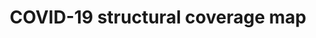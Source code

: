 ---
annotations:
- type: Disease Ontology
  value: COVID-19
- type: Pathway Ontology
  value: infectious disease pathway
authors:
- Mkutmon
- NhungP
- Eweitz
- Egonw
description: This pathway summarizes the structural relationships (mimicking or hijacking)
  between COVID-19 (SARS-CoV-2) viral proteins and human proteins.
last-edited: 2021-12-01
organisms:
- Homo sapiens
redirect_from:
- /index.php/Pathway:WP5145
- /instance/WP5145
schema-jsonld:
- '@context': https://schema.org/
  '@id': https://wikipathways.github.io/pathways/WP5145.html
  '@type': Dataset
  creator:
    '@type': Organization
    name: WikiPathways
  description: This pathway summarizes the structural relationships (mimicking or
    hijacking) between COVID-19 (SARS-CoV-2) viral proteins and human proteins.
  keywords:
  - UPF1
  - MPP5
  - GDAP2
  - UBB
  - E
  - ISG15
  - 43S
  - 40S
  - SLC6A19
  - UBC
  - Orf9B
  - TAB1
  - NRP1
  - 80S
  - ACE2
  - CMTR1
  - PARP9
  - Spike
  - NLRP12
  - MRM2
  - MACROH2A1
  - UBA52
  - UPF2
  - IGHMBP2
  - PAIP1
  - APOA1
  - Nsp13
  - Orf3a
  - MACROD1
  - Nsp3
  - Nsp16
  - AQR
  - PF-07321332 (Pfizer PAXLOVID)
  - Nsp1
  - PARP14
  - Nsp5
  - MACROD2
  - TOMM70
  license: CC0
  name: COVID-19 structural coverage map
seo: CreativeWork
title: COVID-19 structural coverage map
wpid: WP5145
---